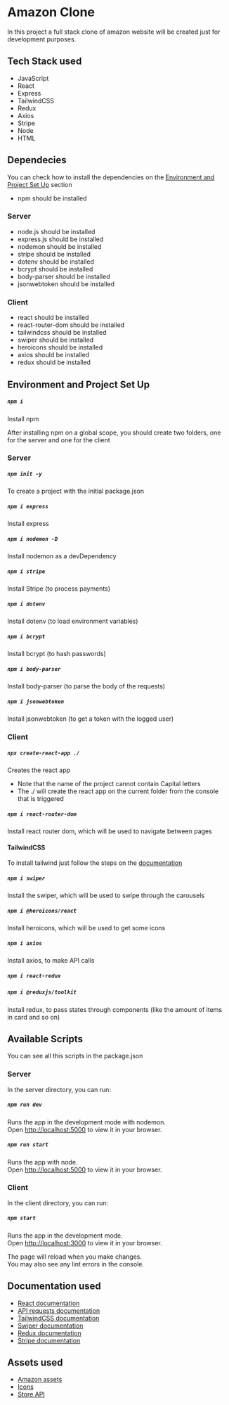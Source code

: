 # Amazon Clone

In this project a full stack clone of amazon website will be created just for development purposes.

## Tech Stack used

- JavaScript
- React
- Express
- TailwindCSS
- Redux
- Axios
- Stripe
- Node
- HTML

## Dependecies

You can check how to install the dependencies on the [Environment and Project Set Up](#environment-and-project-set-up) section

- npm should be installed

### Server

- node.js should be installed
- express.js should be installed
- nodemon should be installed
- stripe should be installed
- dotenv should be installed
- bcrypt should be installed
- body-parser should be installed
- jsonwebtoken should be installed

### Client

- react should be installed
- react-router-dom should be installed
- tailwindcss should be installed
- swiper should be installed
- heroicons should be installed
- axios should be installed
- redux should be installed

## Environment and Project Set Up

##### `npm i`

Install npm

After installing npm on a global scope, you should create two folders, one for the server and one for the client

### Server

##### `npm init -y`

To create a project with the initial package.json

##### `npm i express`

Install express

##### `npm i nodemon -D`

Install nodemon as a devDependency

##### `npm i stripe`

Install Stripe (to process payments)

##### `npm i dotenv`

Install dotenv (to load environment variables)

##### `npm i bcrypt`

Install bcrypt (to hash passwords)

##### `npm i body-parser`

Install body-parser (to parse the body of the requests)

##### `npm i jsonwebtoken`

Install jsonwebtoken (to get a token with the logged user)

### Client

##### `npx create-react-app ./`

Creates the react app

- Note that the name of the project cannot contain Capital letters
- The ./ will create the react app on the current folder from the console that is triggered

##### `npm i react-router-dom`

Install react router dom, which will be used to navigate between pages

#### TailwindCSS

To install tailwind just follow the steps on the [documentation](https://tailwindcss.com/docs/guides/create-react-app)

##### `npm i swiper`

Install the swiper, which will be used to swipe through the carousels

##### `npm i @heroicons/react`

Install heroicons, which will be used to get some icons

##### `npm i axios`

Install axios, to make API calls

##### `npm i react-redux`

##### `npm i @reduxjs/toolkit`

Install redux, to pass states through components (like the amount of items in card and so on)

## Available Scripts

You can see all this scripts in the package.json

### Server

In the server directory, you can run:

##### `npm run dev`

Runs the app in the development mode with nodemon.\
Open [http://localhost:5000](http://localhost:5000) to view it in your browser.

##### `npm run start`

Runs the app with node.\
Open [http://localhost:5000](http://localhost:5000) to view it in your browser.

### Client

In the client directory, you can run:

##### `npm start`

Runs the app in the development mode.\
Open [http://localhost:3000](http://localhost:3000) to view it in your browser.

The page will reload when you make changes.\
You may also see any lint errors in the console.

## Documentation used

- [React documentation](https://reactjs.org/)
- [API requests documentation](https://javascript.info/fetch)
- [TailwindCSS documentation](https://tailwindcss.com/docs/guides/create-react-app)
- [Swiper documentation](https://www.npmjs.com/package/swiper)
- [Redux documentation](https://redux.js.org/tutorials/essentials/part-1-overview-concepts)
- [Stripe documentation](https://stripe.com/docs/checkout/quickstart)

## Assets used

- [Amazon assets](https://drive.google.com/file/d/1AJ73Ya_rmSFsBmILPlrZtjUibeN4uKM2/view)
- [Icons](https://heroicons.com/)
- [Store API](https://fakestoreapi.com)

